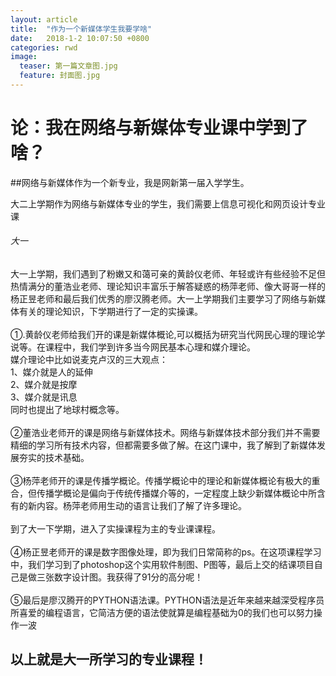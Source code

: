 ```yaml
---
layout: article
title:  "作为一个新媒体学生我要学啥"
date:   2018-1-2 10:07:50 +0800
categories: rwd 
image:
  teaser: 第一篇文章图.jpg
  feature: 封面图.jpg
---
```


# 论：我在网络与新媒体专业课中学到了啥？

##网络与新媒体作为一个新专业，我是网新第一届入学学生。<br>

大二上学期作为网络与新媒体专业的学生，我们需要上信息可视化和网页设计专业课
###### 大一
大一上学期，我们遇到了粉嫩又和蔼可亲的黄龄仪老师、年轻或许有些经验不足但热情满分的董浩业老师、理论知识丰富乐于解答疑惑的杨萍老师、像大哥哥一样的杨正昱老师和最后我们优秀的廖汉腾老师。大一上学期我们主要学习了网络与新媒体有关的理论知识，下学期进行了一定的实操课。<br>
<br>
①.黄龄仪老师给我们开的课是新媒体概论,可以概括为研究当代网民心理的理论学说等。在课程中，我们学到许多当今网民基本心理和媒介理论。<br>媒介理论中比如说麦克卢汉的三大观点：<br>1、媒介就是人的延伸<br>2、媒介就是按摩<br>3、媒介就是讯息<br>
同时也提出了地球村概念等。
<br>
<br>
②董浩业老师开的课是网络与新媒体技术。网络与新媒体技术部分我们并不需要精细的学习所有技术内容，但都需要多做了解。在这门课中，我了解到了新媒体发展夯实的技术基础。
<br>
<br>
③杨萍老师开的课是传播学概论。传播学概论中的理论和新媒体概论有极大的重合，但传播学概论是偏向于传统传播媒介等的，一定程度上缺少新媒体概论中所含有的新内容。杨萍老师用生动的语言让我们了解了许多理论。
<br>
<br>
到了大一下学期，进入了实操课程为主的专业课课程。
<br>
<br>
④杨正昱老师开的课是数字图像处理，即为我们日常简称的ps。在这项课程学习中，我们学习到了photoshop这个实用软件制图、P图等，最后上交的结课项目自己是做三张数字设计图。我获得了91分的高分呢！
<br>
<br>
⑤最后是廖汉腾开的PYTHON语法课。PYTHON语法是近年来越来越深受程序员所喜爱的编程语言，它简洁方便的语法使就算是编程基础为0的我们也可以努力操作一波

## 以上就是大一所学习的专业课程！
